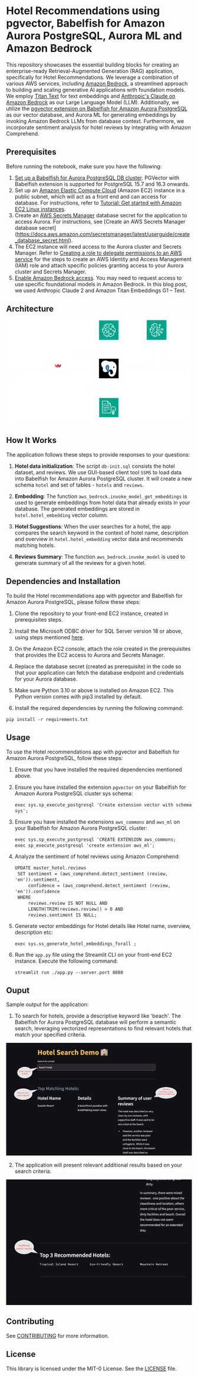 # Hotel Recommendations using pgvector, Babelfish for Amazon Aurora PostgreSQL, Aurora ML and Amazon Bedrock

This repository showcases the essential building blocks for creating an enterprise-ready Retrieval-Augmented Generation (RAG) application, specifically for Hotel Recommendations. We leverage a combination of various AWS services, including [Amazon Bedrock](https://aws.amazon.com/bedrock/), a streamlined approach to building and scaling generative AI applications with foundation models. We employ [Titan Text](https://aws.amazon.com/bedrock/titan/) for text embeddings and [Anthropic's Claude on Amazon Bedrock](https://aws.amazon.com/bedrock/claude/) as our Large Language Model (LLM). Additionally, we utilize the [pgvector extension on Babelfish for Amazon Aurora PostgreSQL](https://docs.aws.amazon.com/AmazonRDS/latest/AuroraUserGuide/babelfish-postgres-aws-extensions.html#babelfish-postgres-aws-extensions-using-pgvector) as our vector database, and Aurora ML for generating embeddings by invoking Amazon Bedrock LLMs from database context. Furthermore, we incorporate sentiment analysis for hotel reviews by integrating with Amazon Comprehend. 

## Prerequisites
Before running the notebook, make sure you have the following: 
1. [Set up a Babelfish for Aurora PostgreSQL DB cluster](https://docs.aws.amazon.com/AmazonRDS/latest/AuroraUserGuide/babelfish-create.html). PGVector with Babelfish extension is supported for PostgreSQL 15.7 and 16.3 onwards.
2. Set up an [Amazon Elastic Compute Cloud](http://aws.amazon.com/ec2) (Amazon EC2) instance in a public subnet, which will act as a front end and can access for database. For instructions, refer to [Tutorial: Get started with Amazon EC2 Linux instances](https://docs.aws.amazon.com/AWSEC2/latest/UserGuide/EC2_GetStarted.html).
3. Create an [AWS Secrets Manager](https://aws.amazon.com/secrets-manager/) database secret for the application to access Aurora. For instructions, see [Create an AWS Secrets Manager database secret] (https://docs.aws.amazon.com/secretsmanager/latest/userguide/create_database_secret.html).
4. The EC2 instance will need access to the Aurora cluster and Secrets Manager. Refer to [Creating a role to delegate permissions to an AWS service](https://docs.aws.amazon.com/IAM/latest/UserGuide/id_roles_create_for-service.html) for the steps to create an AWS Identity and Access Management (IAM) role and attach specific policies granting access to your Aurora cluster and Secrets Manager.
5. [Enable Amazon Bedrock access](https://docs.aws.amazon.com/bedrock/latest/userguide/model-access.html). You may need to request access to use specific foundational models in Amazon Bedrock. In this blog post, we used Anthropic Claude 2 and Amazon Titan Embeddings G1 – Text.

## Architecture

![Architecture](static/ARCH.png)

## How It Works

The application follows these steps to provide responses to your questions:

1. **Hotel data initialization**: The script `db-init.sql` consists the hotel dataset, and reviews. We use GUI-based client tool `SSMS` to load data into Babelfish for Amazon Aurora PostgreSQL cluster. It will create a new schema `hotel` and set of tables - `hotels` and `reviews`.

2. **Embedding**: The function `aws_bedrock.invoke_model_get_embeddings` is used to generate embeddings from hotel data that already exists in your database. The generated embeddings are stored in `hotel.hotel_embedding` vector column.

3. **Hotel Suggestions**: When the user searches for a hotel, the app compares the search keyword in the context of hotel name, description and overview in `hotel.hotel_embedding` vector data and recommends matching hotels.

4. **Reviews Summary**: The function `aws_bedrock.invoke_model` is used to generate summary of all the reviews for a given hotel.

## Dependencies and Installation

To build the Hotel recommendations app with pgvector and Babelfish for Amazon Aurora PostgreSQL, please follow these steps:

1. Clone the repository to your front-end EC2 instance, created in prerequisites steps.
   
2. Install the Microsoft ODBC driver for SQL Server version 18 or above, using steps mentioned [here](https://learn.microsoft.com/en-us/sql/connect/odbc/linux-mac/installing-the-microsoft-odbc-driver-for-sql-server).
   
3. On the Amazon EC2 console, attach the role created in the prerequisites that provides the EC2 access to Aurora and Secrets Manager.
   
4. Replace the database secret (created as prerequisite) in the code so that your application can fetch the database endpoint and credentials for your Aurora database.
   
5. Make sure Python 3.10 or above is installed on Amazon EC2. This Python version comes with pip3 installed by default.

6. Install the required dependencies by running the following command:
```
pip install -r requirements.txt
```

## Usage

To use the Hotel recommendations app with pgvector and Babelfish for Amazon Aurora PostgreSQL, follow these steps:

1. Ensure that you have installed the required dependencies mentioned above.

2. Ensure you have installed the extension `pgvector` on your Babelfish for Amazon Aurora PostgreSQL cluster sys schema:
   ```
   exec sys.sp_execute_postgresql 'Create extension vector with schema sys';
   ```

4. Ensure you have installed the extensions `aws_commons` and `aws_ml` on your Babelfish for Amazon Aurora PostgreSQL cluster:
   ```
   exec sys.sp_execute_postgresql 'CREATE EXTENSION aws_commons;
   exec sp_execute_postgresql 'create extension aws_ml';
   ```

5. Analyze the sentiment of hotel reviews using Amazon Comprehend:
   ```
   UPDATE master_hotel.reviews
    SET sentiment = (aws_comprehend.detect_sentiment (review, 'en')).sentiment,
        confidence = (aws_comprehend.detect_sentiment (review, 'en')).confidence
    WHERE
        reviews.review IS NOT NULL AND
        LENGTH(TRIM(reviews.review)) > 0 AND
        reviews.sentiment IS NULL;
   
   ```

6. Generate vector embeddings for Hotel details like Hotel name, overview, description etc:
   ```
   exec sys.ss_generate_hotel_embeddings_forall ;
   
   ```
  
6. Run the `app.py` file using the Streamlit CLI on your front-end EC2 instance. Execute the following command:
   ```
   streamlit run ./app.py --server.port 8080
   ```
## Ouput

Sample output for the application:

1. To search for hotels, provide a descriptive keyword like 'beach'. The Babelfish for Aurora PostgreSQL database will perform a semantic search, leveraging vectorized representations to find relevant hotels that match your specified criteria.

![Streamlit Application](static/ScreenshotSummary.png)

2. The application will present relevant additional results based on your search criteria.

![Streamlit Application](static/ScreenshotMoreResults.png)

## Contributing

See [CONTRIBUTING](CONTRIBUTING.md#security-issue-notifications) for more information.

## License

This library is licensed under the MIT-0 License. See the [LICENSE](LICENSE) file.
